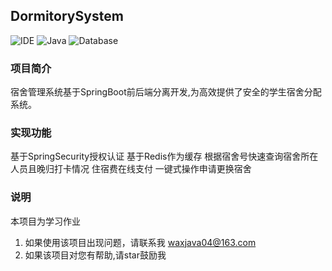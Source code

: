 ## DormitorySystem
![IDE](https://img.shields.io/badge/IDE-IntelliJ%20IDEA-brightgreen.svg) ![Java](https://img.shields.io/badge/Java-1.8-blue.svg) ![Database](https://img.shields.io/badge/Database-MySQL-lightgrey.svg) 
### 项目简介
宿舍管理系统基于SpringBoot前后端分离开发,为高效提供了安全的学生宿舍分配系统。
### 实现功能
基于SpringSecurity授权认证
基于Redis作为缓存
根据宿舍号快速查询宿舍所在人员且晚归打卡情况 
住宿费在线支付
一键式操作申请更换宿舍
### 说明<br/> 
本项目为学习作业
1. 如果使用该项目出现问题，请联系我 waxjava04@163.com
2. 如果该项目对您有帮助,请star鼓励我

